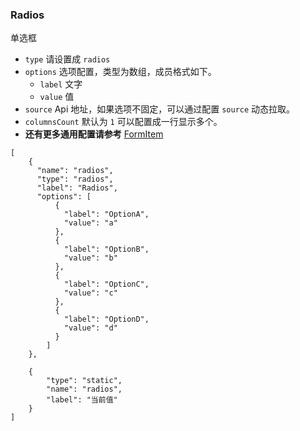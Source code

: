 ### Radios

单选框

-   `type` 请设置成 `radios`
-   `options` 选项配置，类型为数组，成员格式如下。
    -   `label` 文字
    -   `value` 值
-   `source` Api 地址，如果选项不固定，可以通过配置 `source` 动态拉取。
-   `columnsCount` 默认为 `1` 可以配置成一行显示多个。
-   **还有更多通用配置请参考** [FormItem](./FormItem.md)

```schema:height="330" scope="form"
[
    {
      "name": "radios",
      "type": "radios",
      "label": "Radios",
      "options": [
          {
            "label": "OptionA",
            "value": "a"
          },
          {
            "label": "OptionB",
            "value": "b"
          },
          {
            "label": "OptionC",
            "value": "c"
          },
          {
            "label": "OptionD",
            "value": "d"
          }
        ]
    },

    {
        "type": "static",
        "name": "radios",
        "label": "当前值"
    }
]
```
